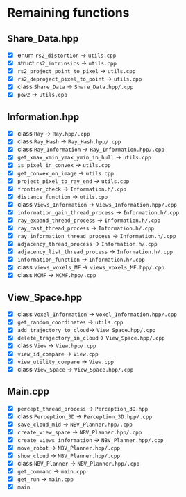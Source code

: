 # Remaining functions

## Share_Data.hpp
- [x] enum `rs2_distortion` &rarr; `utils.cpp`
- [x] struct `rs2_intrinsics` &rarr; `utils.cpp`
- [x] `rs2_project_point_to_pixel` &rarr; `utils.cpp`
- [x] `rs2_deproject_pixel_to_point` &rarr; `utils.cpp`
- [x] class `Share_Data` &rarr; `Share_Data.hpp/.cpp`
- [x] `pow2` &rarr; `utils.cpp`

## Information.hpp
- [x] class `Ray` &rarr; `Ray.hpp/.cpp`
- [x] class `Ray_Hash` &rarr; `Ray_Hash.hpp/.cpp`
- [x] class `Ray_Information` &rarr; `Ray_Information.hpp/.cpp`
- [x] `get_xmax_xmin_ymax_ymin_in_hull` &rarr; `utils.cpp`
- [x] `is_pixel_in_convex` &rarr; `utils.cpp`
- [x] `get_convex_on_image` &rarr; `utils.cpp`
- [x] `project_pixel_to_ray_end` &rarr; `utils.cpp`
- [x] `frontier_check` &rarr; `Information.h/.cpp`
- [x] `distance_function` &rarr; `utils.cpp`
- [x] class `Views_Information` &rarr; `Views_Information.hpp/.cpp`
- [x] `information_gain_thread_process` &rarr; `Information.h/.cpp`
- [x] `ray_expand_thread_process` &rarr; `Information.h/.cpp`
- [x] `ray_cast_thread_process` &rarr; `Information.h/.cpp`
- [x] `ray_information_thread_process` &rarr; `Information.h/.cpp`
- [x] `adjacency_thread_process` &rarr; `Information.h/.cpp`
- [x] `adjacency_list_thread_process` &rarr; `Information.h/.cpp`
- [x] `information_function` &rarr; `Information.h/.cpp`
- [x] class `views_voxels_MF` &rarr; `views_voxels_MF.hpp/.cpp`
- [x] class `MCMF` &rarr; `MCMF.hpp/.cpp`

## View_Space.hpp
- [x] class `Voxel_Information` &rarr; `Voxel_Information.hpp/.cpp`
- [x] `get_random_coordinates` &rarr; `utils.cpp`
- [x] `add_trajectory_to_cloud`&rarr; `View_Space.hpp/.cpp`
- [x] `delete_trajectory_in_cloud`&rarr; `View_Space.hpp/.cpp`
- [x] class `View` &rarr; `View.hpp/.cpp`
- [x] `view_id_compare` &rarr; `View.cpp`
- [x] `view_utility_compare` &rarr; `View.cpp`
- [x] class `View_Space` &rarr; `View_Space.hpp/.cpp`

## Main.cpp
- [x] `percept_thread_process` &rarr; `Perception_3D.hpp`
- [x] class `Perception_3D` &rarr; `Perception_3D.hpp/.cpp`
- [x] `save_cloud_mid` &rarr; `NBV_Planner.hpp/.cpp`
- [x] `create_view_space` &rarr; `NBV_Planner.hpp/.cpp`
- [x] `create_views_information` &rarr; `NBV_Planner.hpp/.cpp`
- [x] `move_robot` &rarr; `NBV_Planner.hpp/.cpp`
- [x] `show_cloud` &rarr; `NBV_Planner.hpp/.cpp`
- [x] class `NBV_Planner` &rarr; `NBV_Planner.hpp/.cpp`
- [x] `get_command` &rarr; `main.cpp`
- [x] `get_run` &rarr; `main.cpp`
- [x] `main`